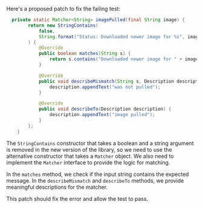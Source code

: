 Here's a proposed patch to fix the failing test:
```java
  private static Matcher<String> imagePulled(final String image) {
        return new StringContains(
            false,
            String.format("Status: Downloaded newer image for %s", image)
        ) {
            @Override
            public boolean matches(String s) {
                return s.contains("Downloaded newer image for " + image);
            }

            @Override
            public void describeMismatch(String s, Description description) {
                description.appendText("was not pulled");
            }

            @Override
            public void describeTo(Description description) {
                description.appendText("image pulled");
            }
        };
    }
```
The `StringContains` constructor that takes a boolean and a string argument is removed in the new version of the library, so we need to use the alternative constructor that takes a `Matcher` object. We also need to implement the `Matcher` interface to provide the logic for matching.

In the `matches` method, we check if the input string contains the expected message. In the `describeMismatch` and `describeTo` methods, we provide meaningful descriptions for the matcher.

This patch should fix the error and allow the test to pass.